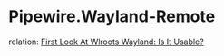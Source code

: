 # Pipewire.Wayland-Remote
relation: [First Look At Wlroots Wayland: Is It Usable?](https://youtu.be/0BLH1QMtiBA)
